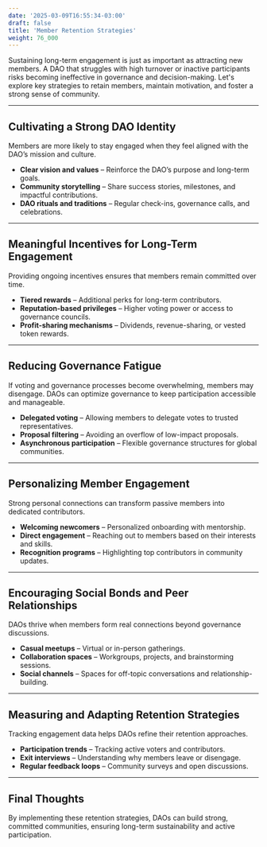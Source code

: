 ```yaml
---
date: '2025-03-09T16:55:34-03:00'
draft: false
title: 'Member Retention Strategies'
weight: 76_000
---
```


Sustaining long-term engagement is just as important as attracting new members. A DAO that struggles with high turnover or inactive participants risks becoming ineffective in governance and decision-making. Let's explore key strategies to retain members, maintain motivation, and foster a strong sense of community.  

---  

## **Cultivating a Strong DAO Identity**  

Members are more likely to stay engaged when they feel aligned with the DAO’s mission and culture.  
- **Clear vision and values** – Reinforce the DAO’s purpose and long-term goals.  
- **Community storytelling** – Share success stories, milestones, and impactful contributions.  
- **DAO rituals and traditions** – Regular check-ins, governance calls, and celebrations.  

---  

## **Meaningful Incentives for Long-Term Engagement**  

Providing ongoing incentives ensures that members remain committed over time.  
- **Tiered rewards** – Additional perks for long-term contributors.  
- **Reputation-based privileges** – Higher voting power or access to governance councils.  
- **Profit-sharing mechanisms** – Dividends, revenue-sharing, or vested token rewards.  

---  

## **Reducing Governance Fatigue**  

If voting and governance processes become overwhelming, members may disengage. DAOs can optimize governance to keep participation accessible and manageable.  
- **Delegated voting** – Allowing members to delegate votes to trusted representatives.  
- **Proposal filtering** – Avoiding an overflow of low-impact proposals.  
- **Asynchronous participation** – Flexible governance structures for global communities.  

---  

## **Personalizing Member Engagement**  

Strong personal connections can transform passive members into dedicated contributors.  
- **Welcoming newcomers** – Personalized onboarding with mentorship.  
- **Direct engagement** – Reaching out to members based on their interests and skills.  
- **Recognition programs** – Highlighting top contributors in community updates.  

---  

## **Encouraging Social Bonds and Peer Relationships**  

DAOs thrive when members form real connections beyond governance discussions.  
- **Casual meetups** – Virtual or in-person gatherings.  
- **Collaboration spaces** – Workgroups, projects, and brainstorming sessions.  
- **Social channels** – Spaces for off-topic conversations and relationship-building.  

---  

## **Measuring and Adapting Retention Strategies**  

Tracking engagement data helps DAOs refine their retention approaches.  
- **Participation trends** – Tracking active voters and contributors.  
- **Exit interviews** – Understanding why members leave or disengage.  
- **Regular feedback loops** – Community surveys and open discussions.  

---  

## **Final Thoughts**

By implementing these retention strategies, DAOs can build strong, committed communities, ensuring long-term sustainability and active participation.  

